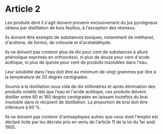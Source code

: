 # Article 2

Les produits dont il s'agit doivent provenir exclusivement du jus pyroligneux obtenu par distillation de bois feuillus, à l'exception des résineux.

Ils doivent être exempts de substances toxiques, notamment de méthanol, d'acétone, de formol, de créosole et d'acétaldéhyde.

Ils ne doivent pas contenir plus de dix pour cent de substances à allure phénolique exprimés en orthocrésol, ni plus de douze pour cent d'acide acétique, ni plus de quinze pour cent de produits insolubles dans l'eau.

Leur solubilité dans l'eau doit être au minimum de vingt grammes par litre à la température de 20 degrés centigrades.

Soumis à la distillation sous vide de dix millimètres et après élimination des produits volatils tels que l'eau et l'acide acétique, ces produits doivent distiller entre 60 et 160 degrés centigrades en laissant toutefois du brai insoluble dans le récipient de distillation. La proportion de brai doit être inférieure à 60 %.

Ils ne doivent pas contenir d'antiseptiques autres que ceux dont l'emploi est déclaré licite par les décrets pris en vertu de l'article 11 de la loi du 1er août 1905.
